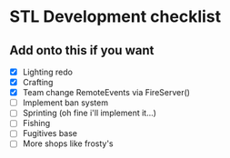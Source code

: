 # STL Development checklist
## Add onto this if you want
- [x] Lighting redo
- [x] Crafting
- [x] Team change RemoteEvents via FireServer()
- [ ] Implement ban system
- [ ] Sprinting (oh fine i'll implement it...)
- [ ] Fishing
- [ ] Fugitives base
- [ ] More shops like frosty's
